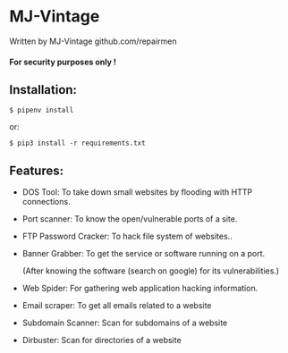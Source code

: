 # MJ-Vintage 
Written by MJ-Vintage github.com/repairmen
#### For security purposes only !

## Installation:

    $ pipenv install
or:

	$ pip3 install -r requirements.txt

## Features:
- DOS Tool: To take down small websites by flooding with HTTP connections.
  
- Port scanner: To know the open/vulnerable ports of a site.
  
- FTP Password Cracker: To hack file system of websites..
  
- Banner Grabber: To get the service or software running on a port.
  
    (After knowing the software (search on google) for its vulnerabilities.)
    
- Web Spider: For gathering web application hacking information.
  
- Email scraper: To get all emails related to a website

- Subdomain Scanner: Scan for subdomains of a website

- Dirbuster: Scan for directories of a website
